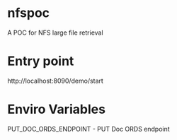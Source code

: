 # nfspoc
A POC for NFS large file retrieval 
  
# Entry point
http://localhost:8090/demo/start

# Enviro Variables
PUT_DOC_ORDS_ENDPOINT - PUT Doc ORDS endpoint 
